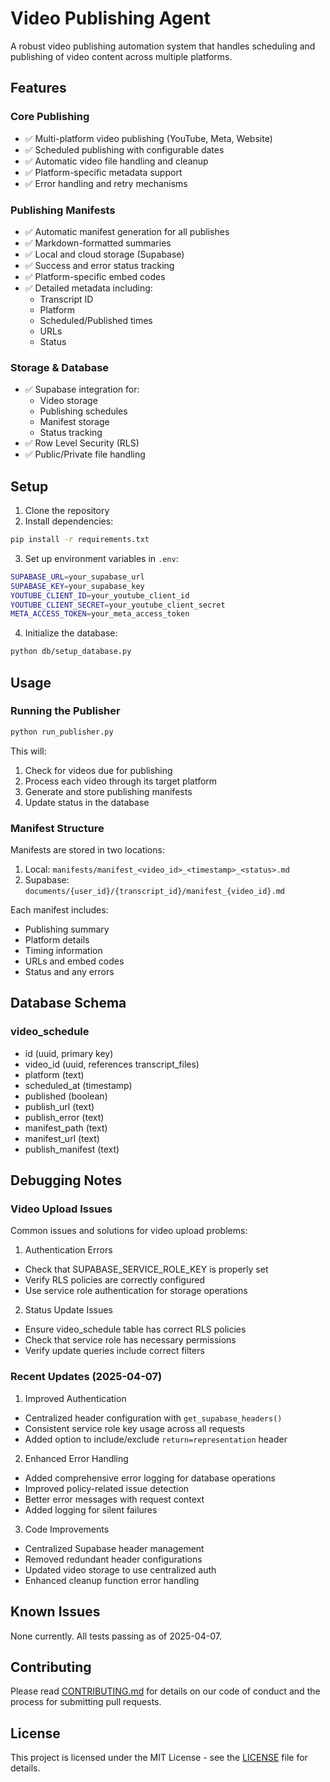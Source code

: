 # Video Publishing Agent

A robust video publishing automation system that handles scheduling and publishing of video content across multiple platforms.

## Features

### Core Publishing
- ✅ Multi-platform video publishing (YouTube, Meta, Website)
- ✅ Scheduled publishing with configurable dates
- ✅ Automatic video file handling and cleanup
- ✅ Platform-specific metadata support
- ✅ Error handling and retry mechanisms

### Publishing Manifests
- ✅ Automatic manifest generation for all publishes
- ✅ Markdown-formatted summaries
- ✅ Local and cloud storage (Supabase)
- ✅ Success and error status tracking
- ✅ Platform-specific embed codes
- ✅ Detailed metadata including:
  - Transcript ID
  - Platform
  - Scheduled/Published times
  - URLs
  - Status

### Storage & Database
- ✅ Supabase integration for:
  - Video storage
  - Publishing schedules
  - Manifest storage
  - Status tracking
- ✅ Row Level Security (RLS)
- ✅ Public/Private file handling

## Setup

1. Clone the repository
2. Install dependencies:
```bash
pip install -r requirements.txt
```

3. Set up environment variables in `.env`:
```bash
SUPABASE_URL=your_supabase_url
SUPABASE_KEY=your_supabase_key
YOUTUBE_CLIENT_ID=your_youtube_client_id
YOUTUBE_CLIENT_SECRET=your_youtube_client_secret
META_ACCESS_TOKEN=your_meta_access_token
```

4. Initialize the database:
```bash
python db/setup_database.py
```

## Usage

### Running the Publisher
```bash
python run_publisher.py
```

This will:
1. Check for videos due for publishing
2. Process each video through its target platform
3. Generate and store publishing manifests
4. Update status in the database

### Manifest Structure
Manifests are stored in two locations:

1. Local: `manifests/manifest_<video_id>_<timestamp>_<status>.md`
2. Supabase: `documents/{user_id}/{transcript_id}/manifest_{video_id}.md`

Each manifest includes:
- Publishing summary
- Platform details
- Timing information
- URLs and embed codes
- Status and any errors

## Database Schema

### video_schedule
- id (uuid, primary key)
- video_id (uuid, references transcript_files)
- platform (text)
- scheduled_at (timestamp)
- published (boolean)
- publish_url (text)
- publish_error (text)
- manifest_path (text)
- manifest_url (text)
- publish_manifest (text)

## Debugging Notes

### Video Upload Issues
Common issues and solutions for video upload problems:

1. Authentication Errors
- Check that SUPABASE_SERVICE_ROLE_KEY is properly set
- Verify RLS policies are correctly configured
- Use service role authentication for storage operations

2. Status Update Issues
- Ensure video_schedule table has correct RLS policies
- Check that service role has necessary permissions
- Verify update queries include correct filters

### Recent Updates (2025-04-07)

1. Improved Authentication
- Centralized header configuration with `get_supabase_headers()`
- Consistent service role key usage across all requests
- Added option to include/exclude `return=representation` header

2. Enhanced Error Handling
- Added comprehensive error logging for database operations
- Improved policy-related issue detection
- Better error messages with request context
- Added logging for silent failures

3. Code Improvements
- Centralized Supabase header management
- Removed redundant header configurations
- Updated video storage to use centralized auth
- Enhanced cleanup function error handling

## Known Issues

None currently. All tests passing as of 2025-04-07.

## Contributing
Please read [CONTRIBUTING.md](CONTRIBUTING.md) for details on our code of conduct and the process for submitting pull requests.

## License
This project is licensed under the MIT License - see the [LICENSE](LICENSE) file for details.
